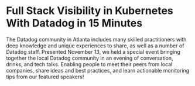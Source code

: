 # Full Stack Visibility in Kubernetes With Datadog in 15 Minutes

The Datadog community in Atlanta includes many skilled practitioners with deep knowledge and unique experiences to share, as well as a number of Datadog staff. Presented November 13, we held a special event bringing together the local Datadog community in an evening of conversation, drinks, and tech talks. Enabling people to meet their peers from local companies, share ideas and best practices, and learn actionable monitoring tips from our featured speakers!
